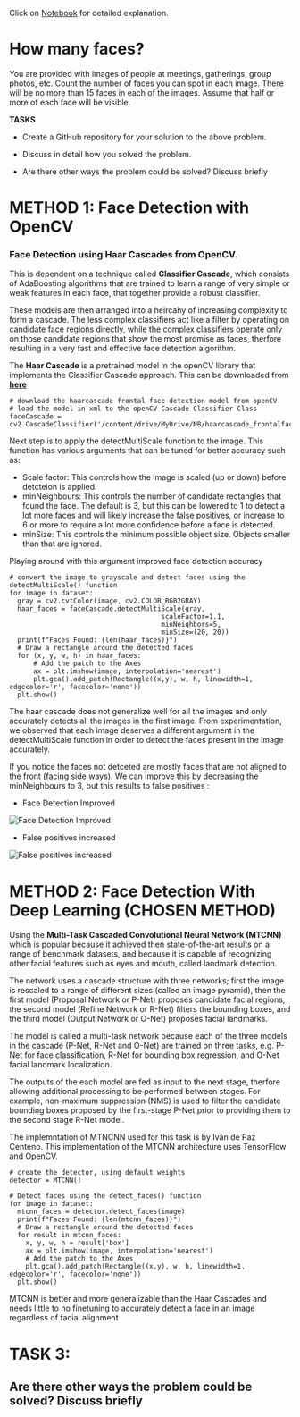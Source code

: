 Click on [Notebook](https://github.com/SSInimgba/Face-Detection/blob/main/Face_Detection_and_Count.ipynb) for detailed explanation.

# How many faces?

You are provided with images of people at meetings, gatherings, group photos, etc. Count the number of faces you can spot in each image. There will be no more than 15 faces in each of the images. Assume that half or more of each face will be visible.

**TASKS**
 

- Create a GitHub repository for your solution to the above problem.

- Discuss in detail how you solved the problem.
- Are there other ways the problem could be solved? Discuss briefly



# METHOD 1: Face Detection with OpenCV

### Face Detection using Haar Cascades from  OpenCV. 


This is dependent on a technique called **Classifier Cascade**, which consists of AdaBoosting algorithms that are trained to learn a range of very simple or weak features in each face, that together provide a robust classifier.

 These models are then arranged into a heircahy of increasing complexity to form a cascade. The less complex classifiers act like a filter by operating on candidate face regions directly, while the complex classifiers operate only on those candidate regions that show the most promise as faces, therfore resulting in a very fast and effective face detection algorithm. 


The **Haar Cascade** is a pretrained model in the openCV library that implements the Classifier Cascade approach. This can be downloaded from [**here**](https://raw.githubusercontent.com/opencv/opencv/master/data/haarcascades/haarcascade_frontalface_default.xml)


```
# download the haarcascade frontal face detection model from openCV
# load the model in xml to the openCV Cascade Classifier Class
faceCascade = cv2.CascadeClassifier('/content/drive/MyDrive/NB/haarcascade_frontalface_default.xml')
```

Next step is to apply the detectMultiScale function to the image. This function has various arguments that can be tuned for better accuracy such as:
-  Scale factor: This controls how the image is scaled (up or down) before detcteion is applied.
- minNeighbours: This controls the number of candidate rectangles that found the face. The default is 3, but this can be lowered to 1 to detect a lot more faces and will likely increase the false positives, or increase to 6 or more to require a lot more confidence before a face is detected.
- minSize: This controls the minimum possible object size. Objects smaller than that are ignored.

Playing around with this argument improved face detection accuracy


```
# convert the image to grayscale and detect faces using the detectMultiScale() function
for image in dataset:
  gray = cv2.cvtColor(image, cv2.COLOR_RGB2GRAY)
  haar_faces = faceCascade.detectMultiScale(gray, 
                                      scaleFactor=1.1,
                                      minNeighbors=5,
                                      minSize=(20, 20))
  print(f"Faces Found: {len(haar_faces)}")
  # Draw a rectangle around the detected faces
  for (x, y, w, h) in haar_faces:
      # Add the patch to the Axes
      ax = plt.imshow(image, interpolation='nearest')
      plt.gca().add_patch(Rectangle((x,y), w, h, linewidth=1, edgecolor='r', facecolor='none'))
  plt.show()
```

The haar cascade does not generalize well for all the images and only accurately detects all the images in the first image. From experimentation, we observed that each image deserves a different argument in the detectMultiScale function in order to detect the faces present in the image accurately.

If you notice the faces not detceted are mostly faces that are not aligned to the front (facing side ways). We can improve this by decreasing the minNeighbours to 3, but this results to false positives
: 


  -  Face Detection Improved
  
  ![Face Detection Improved](https://drive.google.com/uc?id=1KjKb3CFRIhai6IH6kawVHODA0Xc33McX)


  -  False positives increased

   ![False positives increased](https://drive.google.com/uc?id=1Iouyt3YnhcZOZ1P4KxGjM4gh5VdFZJOb)


# METHOD 2: Face Detection With Deep Learning (CHOSEN METHOD)

Using the **Multi-Task Cascaded Convolutional Neural Network (MTCNN)** which is popular because it achieved then state-of-the-art results on a range of benchmark datasets, and because it is capable of recognizing other facial features such as eyes and mouth, called landmark detection.

 The network uses a cascade structure with three networks; first the image is rescaled to a range of different sizes (called an image pyramid), then the first model (Proposal Network or P-Net) proposes candidate facial regions, the second model (Refine Network or R-Net) filters the bounding boxes, and the third model (Output Network or O-Net) proposes facial landmarks. 
 
 The model is called a multi-task network because each of the three models in the cascade (P-Net, R-Net and O-Net) are trained on three tasks, e.g. P-Net for face classification, R-Net for bounding box regression, and O-Net facial landmark localization. 

The outputs of the each model are fed as input to the next stage, therfore allowing additional processing to be performed between stages. For example, non-maximum suppression (NMS) is used to filter the candidate bounding boxes proposed by the first-stage P-Net prior to providing them to the second stage R-Net model. 

The implemntation of MTNCNN used for this task is by Iván de Paz Centeno.  This implementation of the MTCNN architecture uses TensorFlow and OpenCV.


```
# create the detector, using default weights
detector = MTCNN()
```


```
# Detect faces using the detect_faces() function
for image in dataset:
  mtcnn_faces = detector.detect_faces(image)
  print(f"Faces Found: {len(mtcnn_faces)}")
  # Draw a rectangle around the detected faces
  for result in mtcnn_faces:
    x, y, w, h = result['box']
    ax = plt.imshow(image, interpolation='nearest')
    # Add the patch to the Axes
    plt.gca().add_patch(Rectangle((x,y), w, h, linewidth=1, edgecolor='r', facecolor='none'))
  plt.show()
```

MTCNN is better and more generalizable than the Haar Cascades and needs little to no finetuning to accurately detect a face in an image regardless of facial alignment





# TASK 3:
## Are there other ways the problem could be solved? Discuss briefly
